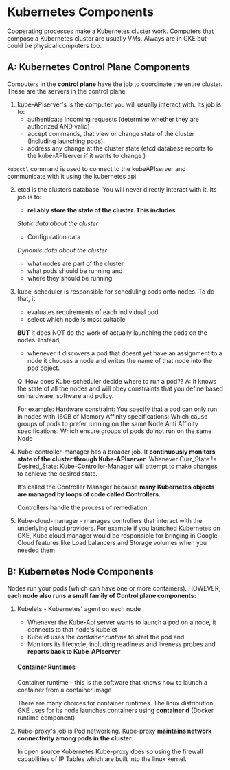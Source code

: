 # Kubernetes Components
Cooperating processes make a Kubernetes cluster work. Computers that compose a Kubernetes cluster are usually VMs. Always are in GKE but could be physical computers too.

## A: Kubernetes Control Plane Components
Computers in the **control plane** have the job to coordinate the entire cluster. These are the servers in the control plane

1. kube-APIserver's is the computer you will usually interact with. Its job is to:
   - authenticate incoming requests (determine whether they are authorized AND valid)
   - accept commands, that view or change state of the cluster (Including launching pods).
   - address any change at the cluster state (etcd database reports to the kube-APIserver if it wants to change )

```kubectl``` command is used to connect to the kubeAPIserver and communicate with it using the kubernetes api

2. etcd is the clusters database. You will never directly interact with it. Its job is to:
   - **reliably store the state of the cluster. This includes**
  
   *Static data about the  cluster*
   - Configuration data
  
   *Dynamic data about the cluster*
   - what nodes are part of the cluster
   - what pods should be running and
   - where they should be running
    
3. kube-scheduler is responsible for scheduling pods onto nodes. To do that, it
   - evaluates requirements of each individual pod
   - select which node is most suitable 
 
   **BUT** it does NOT do the work of actually launching the pods on the nodes. Instead,
   - whenever it discovers a pod that doesnt yet have an assignment to a node it chooses a node and writes the name of that node into the pod object.  

   Q: How does Kube-scheduler decide where to run a pod??
   A: It knows the state of all the nodes and will obey constraints that you define based on hardware, software and policy. 
   
   For example:
   Hardware constraint: You specify that a pod can only run in nodes with 16GB of Memory
   Affinity specifications: Which cause groups of pods to prefer running on the same Node 
   Anti Affinity specifications: Which ensure groups of pods do not run on the same Node
   
4. Kube-controller-manager has a broader job. It **continuously monitors state of the cluster through Kube-APIserver**. Whenever 
   Curr_State != Desired_State: Kube-Controller-Manager will attempt to make changes to achieve the desired state. 
   
   It's called the Controller Manager because **many Kubernetes objects are managed by loops of code called Controllers**. 
   
   Controllers handle the process of remediation. 
   
5. Kube-cloud-manager - manages controllers that interact with the underlying cloud providers. For example if you launched Kubernetes on GKE, Kube cloud manager would be responsible for bringing in Google Cloud features like Load balancers and Storage volumes when you needed them
   

## B: Kubernetes Node Components
Nodes run your pods (which can have one or more containers). HOWEVER, **each node also runs a small family of Control plane components:**

1. Kubelets -  Kubernetes' agent on each node
   - Whenever the Kube-Api server wants to launch a pod on a node, it connects to that node's kubelet  
   - Kubelet uses the *container runtime* to start the pod and
   - Monitors its lifecycle, including readiness and liveness probes and **reports back to Kube-APIserver** 
   
   #### Container Runtimes
   Container runtime - this is the software that knows how to launch a container from a container image
   
   There are many choices for container runtimes. The linux distribution GKE uses for its node launches containers using **container d** (Docker runtime component)

2. Kube-proxy's job is Pod networking. Kube-proxy **maintains network connectivity among pods in the cluster**. 
   
   In open source Kubernetes Kube-proxy does so using the firewall capabilities of IP Tables which are built into the linux kernel.
   
